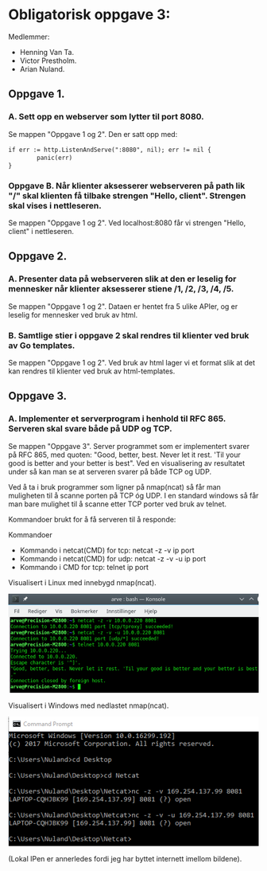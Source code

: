 
# Obligatorisk oppgave 3: 

Medlemmer: 
- Henning Van Ta.
- Victor Prestholm.
- Arian Nuland. 

## Oppgave 1. 

### A. Sett opp en webserver som lytter til port 8080.
Se mappen "Oppgave 1 og 2". Den er satt opp med:  
```
if err := http.ListenAndServe(":8080", nil); err != nil {
		panic(err)
}
```

### Oppgave B. Når klienter aksesserer webserveren på path lik "/" skal klienten få tilbake strengen "Hello, client". Strengen skal vises i nettleseren.

Se mappen "Oppgave 1 og 2". Ved localhost:8080 får vi strengen "Hello, client" i nettleseren.



## Oppgave 2. 

### A. Presenter data på webserveren slik at den er leselig for mennesker når klienter aksesserer stiene /1, /2, /3, /4, /5.

Se mappen "Oppgave 1 og 2". Dataen  er hentet fra 5 ulike APIer, og er leselig for mennesker ved bruk av html.

### B. Samtlige stier i oppgave 2 skal rendres til klienter ved bruk av Go templates.

Se mappen "Oppgave 1 og 2". Ved bruk av html lager vi et format slik at det kan rendres til klienter ved bruk av html-templates.


## Oppgave 3. 

### A. Implementer et serverprogram i henhold til RFC 865. Serveren skal svare både på UDP og TCP.

Se mappen "Oppgave 3". Server programmet som er implementert svarer på RFC 865, med quoten: "Good, better, best. Never let it rest. 'Til your good is better and your better is best". Ved en visualisering av resultatet under så kan man se at serveren svarer på både TCP og UDP.

Ved å ta i bruk programmer som ligner på nmap(ncat) så får man muligheten til å scanne porten på TCP óg UDP. I en standard windows så får man bare mulighet til å scanne etter TCP porter ved bruk av telnet.

Kommandoer brukt for å få serveren til å responde:

Kommandoer
- Kommando i netcat(CMD) for tcp: netcat -z -v ip port
- Kommando i netcat(CMD) for udp: netcat -z -v -u ip port
- Kommando i CMD for tcp: telnet ip port 

Visualisert i Linux med innebygd nmap(ncat).

![Linux](https://github.com/Prestholm/TeamStovsuger/blob/master/Oblig3/Bilder/6ca6423f65a32074e60b61d4bfd0e9cc.png)

Visualisert i Windows med nedlastet nmap(ncat).

![Windows](https://github.com/Prestholm/TeamStovsuger/blob/master/Oblig3/Bilder/b0702e286232c1515c9a43f6947e5040.png)

(Lokal IPen er annerledes fordi jeg har byttet internett imellom bildene).

